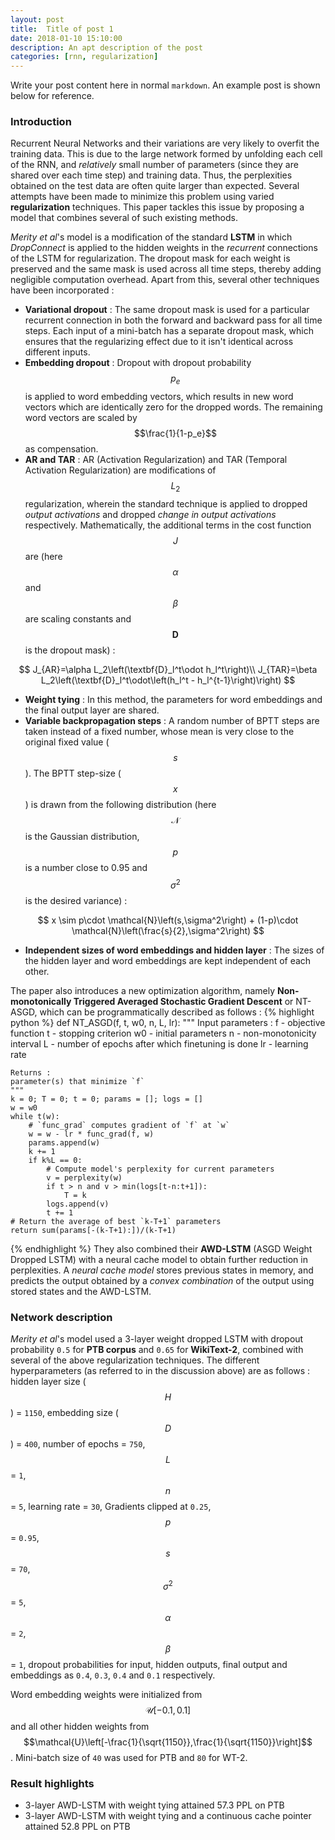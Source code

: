 ```yaml
---
layout: post
title:  Title of post 1
date: 2018-01-10 15:10:00
description: An apt description of the post
categories: [rnn, regularization]
---
```


Write your post content here in normal `markdown`. An example post is shown below for reference. 

### Introduction

Recurrent Neural Networks and their variations are very likely to overfit the training data. This is due to the large network formed by unfolding each cell of the RNN, and *relatively* small number of parameters (since they are shared over each time step) and training data. Thus, the perplexities obtained on the test data are often quite larger than expected. Several attempts have been made to minimize this problem using varied **regularization** techniques. This paper tackles this issue by proposing a model that combines several of such existing methods.

*Merity et al*'s model is a modification of the standard **LSTM** in which *DropConnect* is applied to the hidden weights in the *recurrent* connections of the LSTM for regularization. The dropout mask for each weight is preserved and the same mask is used across all time steps, thereby adding negligible computation overhead. Apart from this, several other techniques have been incorporated :
* **Variational dropout** : The same dropout mask is used for a particular recurrent connection in both the forward and backward pass for all time steps. Each input of a mini-batch has a separate dropout mask, which ensures that the regularizing effect due to it isn't identical across different inputs.
* **Embedding dropout** : Dropout with dropout probability $$p_e$$ is applied to word embedding vectors, which results in new word vectors which are identically zero for the dropped words. The remaining word vectors are scaled by $$\frac{1}{1-p_e}$$ as compensation.
* **AR and TAR** : AR (Activation Regularization) and TAR (Temporal Activation Regularization) are modifications of $$L_2$$ regularization, wherein the standard technique is applied to dropped *output activations* and dropped *change in output activations* respectively. Mathematically, the additional terms in the cost function $$J$$ are (here $$\alpha$$ and $$\beta$$ are scaling constants and $$\textbf{D}$$ is the dropout mask) :

$$
J_{AR}=\alpha L_2\left(\textbf{D}_l^t\odot h_l^t\right)\\
J_{TAR}=\beta L_2\left(\textbf{D}_l^t\odot\left(h_l^t - h_l^{t-1}\right)\right)
$$

* **Weight tying** : In this method, the parameters for word embeddings and the final output layer are shared.
* **Variable backpropagation steps** : A random number of BPTT steps are taken instead of a fixed number, whose mean is very close to the original fixed value ($$s$$). The BPTT step-size ($$x$$) is drawn from the following distribution (here $$\mathcal{N}$$ is the Gaussian distribution, $$p$$ is a number close to 0.95 and $$\sigma^2$$ is the desired variance) :

$$
x \sim p\cdot \mathcal{N}\left(s,\sigma^2\right) + (1-p)\cdot \mathcal{N}\left(\frac{s}{2},\sigma^2\right)
$$

* **Independent sizes of word embeddings and hidden layer** : The sizes of the hidden layer and word embeddings are kept independent of each other.

The paper also introduces a new optimization algorithm, namely **Non-monotonically Triggered Averaged Stochastic Gradient Descent** or NT-ASGD, which can be programmatically described as follows :
{% highlight python %}
def NT_ASGD(f, t, w0, n, L, lr):
    """
    Input parameters :
    f  - objective function
    t  - stopping criterion
    w0 - initial parameters
    n  - non-monotonicity interval
    L  - number of epochs after which finetuning is done
    lr - learning rate

    Returns :
    parameter(s) that minimize `f`
    """
    k = 0; T = 0; t = 0; params = []; logs = []
    w = w0
    while t(w):
        # `func_grad` computes gradient of `f` at `w`
        w = w - lr * func_grad(f, w)
        params.append(w)
        k += 1
        if k%L == 0:
            # Compute model's perplexity for current parameters
            v = perplexity(w)
            if t > n and v > min(logs[t-n:t+1]):
                T = k
            logs.append(v)
            t += 1
    # Return the average of best `k-T+1` parameters
    return sum(params[-(k-T+1):])/(k-T+1)     
{% endhighlight %}
They also combined their **AWD-LSTM** (ASGD Weight Dropped LSTM) with a neural cache model to obtain further reduction in perplexities. A *neural cache model* stores previous states in memory, and predicts the output obtained by a *convex combination* of the output using stored states and the AWD-LSTM.

### Network description
*Merity et al*'s model used a 3-layer weight dropped LSTM with dropout probability `0.5` for **PTB corpus** and `0.65` for **WikiText-2**, combined with several of the above regularization techniques. The different hyperparameters (as referred to in the discussion above) are as follows : hidden layer size ($$H$$) = `1150`, embedding size ($$D$$) = `400`, number of epochs = `750`, $$L$$ = `1`, $$n$$ = `5`, learning rate = `30`, Gradients clipped at `0.25`, $$p$$ = `0.95`, $$s$$ = `70`, $$\sigma^2$$ = `5`, $$\alpha$$ = `2`, $$\beta$$ = `1`, dropout probabilities for input, hidden outputs, final output and embeddings as `0.4`, `0.3`, `0.4` and `0.1` respectively.

Word embedding weights were initialized from $$\mathcal{U}\left[-0.1,0.1\right]$$ and all other hidden weights from $$\mathcal{U}\left[-\frac{1}{\sqrt{1150}},\frac{1}{\sqrt{1150}}\right]$$. Mini-batch size of `40` was used for PTB and `80` for WT-2.

### Result highlights
* 3-layer AWD-LSTM with weight tying attained 57.3 PPL on PTB
* 3-layer AWD-LSTM with weight tying and a continuous cache pointer attained 52.8 PPL on PTB
